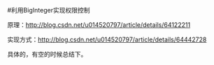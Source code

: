 #利用BigInteger实现权限控制

原理：http://blog.csdn.net/u014520797/article/details/64122211

实现方式：http://blog.csdn.net/u014520797/article/details/64442728

具体的，有空的时候总结下。